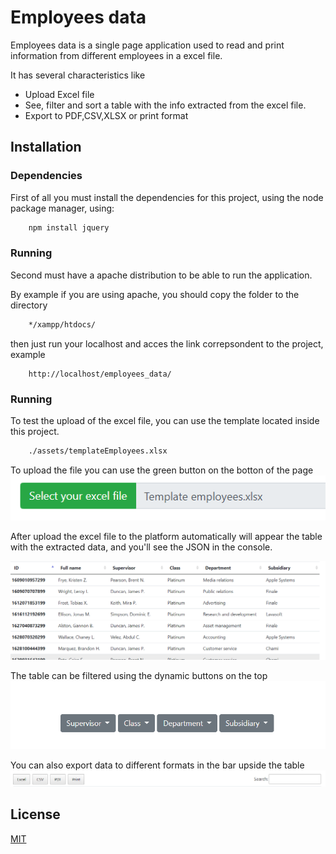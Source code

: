 # Employees data

Employees data is a single page application used to read and print information from different employees in a excel file.

It has several characteristics like 

* Upload Excel file
* See, filter and sort a table with the info extracted from the excel file.
* Export to PDF,CSV,XLSX or print format

## Installation
### Dependencies
First of all you must install the dependencies for this project, using the node package manager, using:

```bash
    npm install jquery
```
### Running

Second must have a apache distribution to be able to run the application.

By example if you are using apache, you should copy the folder to the directory 

```bash
    */xampp/htdocs/
```
then just run your localhost and acces the link correpsondent to the project, example

```url
    http://localhost/employees_data/
```

### Running

To test the upload of the excel file, you can use the template located inside this project.

```bash
    ./assets/templateEmployees.xlsx
```
To upload the file you can use the green button on the botton of the page
![alt text](https://github.com/osmancadc/employees_data/blob/main/assets/readme/upload.PNG?raw=true)

After upload the excel file to the platform automatically will appear the table with the extracted data, and you'll see the JSON in the console.

![alt text](https://github.com/osmancadc/employees_data/blob/main/assets/readme/uploaded.PNG?raw=true)


The table can be filtered using the dynamic buttons on the top
![alt text](https://github.com/osmancadc/employees_data/blob/main/assets/readme/filters.PNG?raw=true)

You can also export data to different formats in the bar upside the table
![alt text](https://github.com/osmancadc/employees_data/blob/main/assets/readme/export.PNG?raw=true)


## License
[MIT](https://choosealicense.com/licenses/mit/)